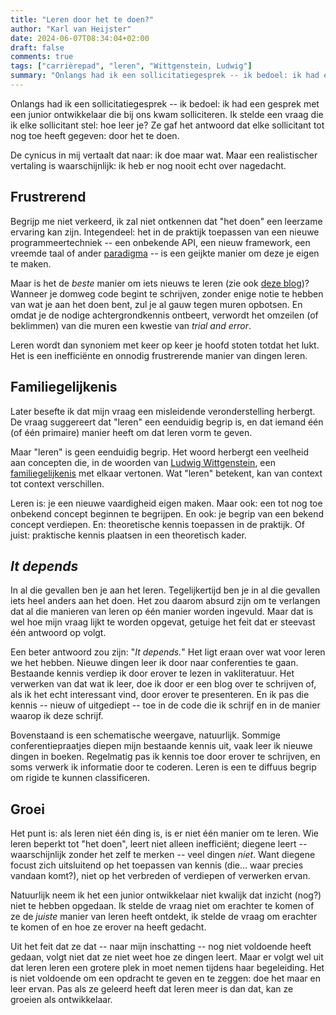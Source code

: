 ```yaml
---
title: "Leren door het te doen?"
author: "Karl van Heijster"
date: 2024-06-07T08:34:04+02:00
draft: false
comments: true
tags: ["carrièrepad", "leren", "Wittgenstein, Ludwig"]
summary: "Onlangs had ik een sollicitatiegesprek -- ik bedoel: ik had een gesprek met een junior ontwikkelaar die bij ons kwam solliciteren. Ik stelde een vraag die ik elke sollicitant stel: hoe leer je? Ze gaf het antwoord dat elke sollicitant tot nog toe heeft gegeven: door het te doen. De cynicus in mij vertaalt dat naar: ik doe maar wat. Maar een realistischer vertaling is waarschijnlijk: ik heb er nog nooit echt over nagedacht."
---
```


Onlangs had ik een sollicitatiegesprek -- ik bedoel: ik had een gesprek met een junior ontwikkelaar die bij ons kwam solliciteren. Ik stelde een vraag die ik elke sollicitant stel: hoe leer je? Ze gaf het antwoord dat elke sollicitant tot nog toe heeft gegeven: door het te doen.


De cynicus in mij vertaalt dat naar: ik doe maar wat. Maar een realistischer vertaling is waarschijnlijk: ik heb er nog nooit echt over nagedacht.


## Frustrerend


Begrijp me niet verkeerd, ik zal niet ontkennen dat "het doen" een leerzame ervaring kan zijn. Integendeel: het in de praktijk toepassen van een nieuwe programmeertechniek -- een onbekende API, een nieuw framework, een vreemde taal of ander [paradigma](/tags/paradigmas/ "Blogs met de tag 'paradigma's'") -- is een geijkte manier om deze je eigen te maken.


Maar is het de *beste* manier om iets nieuws te leren (zie ook [deze blog](/blog/22/01/hoe-leer-je-eigenlijk-programmeren/ "'Hoe leer je eigenlijk programmeren?'"))? Wanneer je domweg code begint te schrijven, zonder enige notie te hebben van wat je aan het doen bent, zul je al gauw tegen muren opbotsen. En omdat je de nodige achtergrondkennis ontbeert, verwordt het omzeilen (of beklimmen) van die muren een kwestie van *trial and error*. 


Leren wordt dan synoniem met keer op keer je hoofd stoten totdat het lukt. Het is een inefficiënte en onnodig frustrerende manier van dingen leren.


## Familiegelijkenis


Later besefte ik dat mijn vraag een misleidende veronderstelling herbergt. De vraag suggereert dat "leren" een eenduidig begrip is, en dat iemand één (of één primaire) manier heeft om dat leren vorm te geven.


Maar "leren" is geen eenduidig begrip. Het woord herbergt een veelheid aan concepten die, in de woorden van [Ludwig Wittgenstein](https://plato.stanford.edu/entries/wittgenstein/ "'Ludwig Wittgenstein', Stanford Encyclopedia op Philosophy"), een [familiegelijkenis](https://en.wikipedia.org/wiki/Family_resemblance "'Family resemblance', Wikipedia") met elkaar vertonen. Wat "leren" betekent, kan van context tot context verschillen.


Leren is: je een nieuwe vaardigheid eigen maken. Maar ook: een tot nog toe onbekend concept beginnen te begrijpen. En ook: je begrip van een bekend concept verdiepen. En: theoretische kennis toepassen in de praktijk. Of juist: praktische kennis plaatsen in een theoretisch kader.


## *It depends*


In al die gevallen ben je aan het leren. Tegelijkertijd ben je in al die gevallen iets heel anders aan het doen. Het zou daarom absurd zijn om te verlangen dat al die manieren van leren op één manier worden ingevuld. Maar dat is wel hoe mijn vraag lijkt te worden opgevat, getuige het feit dat er steevast één antwoord op volgt.


Een beter antwoord zou zijn: "*It depends.*" Het ligt eraan over wat voor leren we het hebben. Nieuwe dingen leer ik door naar conferenties te gaan. Bestaande kennis verdiep ik door erover te lezen in vakliteratuur. Het verwerken van dat wat ik leer, doe ik door er een blog over te schrijven of, als ik het echt interessant vind, door erover te presenteren. En ik pas die kennis -- nieuw of uitgediept -- toe in de code die ik schrijf en in de manier waarop ik deze schrijf.


Bovenstaand is een schematische weergave, natuurlijk. Sommige conferentiepraatjes diepen mijn bestaande kennis uit, vaak leer ik nieuwe dingen in boeken. Regelmatig pas ik kennis toe door erover te schrijven, en soms verwerk ik informatie door te coderen. Leren is een te diffuus begrip om rigide te kunnen classificeren.


## Groei


Het punt is: als leren niet één ding is, is er niet één manier om te leren. Wie leren beperkt tot "het doen", leert niet alleen inefficiënt; diegene leert -- waarschijnlijk zonder het zelf te merken -- veel dingen *niet*. Want diegene focust zich uitsluitend op het toepassen van kennis (die... waar precies vandaan komt?), niet op het verbreden of verdiepen of verwerken ervan.


Natuurlijk neem ik het een junior ontwikkelaar niet kwalijk dat inzicht (nog?) niet te hebben opgedaan. Ik stelde de vraag niet om erachter te komen of ze de *juiste* manier van leren heeft ontdekt, ik stelde de vraag om erachter te komen of en hoe ze erover na heeft gedacht. 


Uit het feit dat ze dat -- naar mijn inschatting -- nog niet voldoende heeft gedaan, volgt niet dat ze niet weet hoe ze dingen leert. Maar er volgt wel uit dat leren leren een grotere plek in moet nemen tijdens haar begeleiding. Het is niet voldoende om een opdracht te geven en te zeggen: doe het maar en leer ervan. Pas als ze geleerd heeft dat leren meer is dan dat, kan ze groeien als ontwikkelaar.
